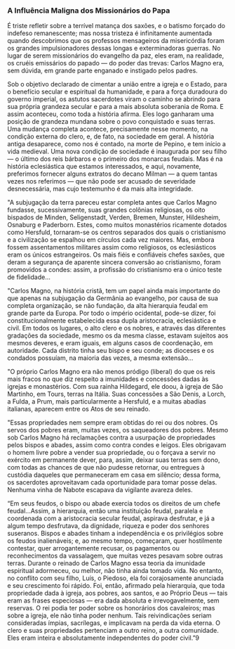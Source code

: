 ### A Influência Maligna dos Missionários do Papa 

É triste refletir sobre a terrível matança dos saxões, e o batismo forçado do indefeso remanescente; mas nossa tristeza é infinitamente aumentada quando descobrimos que os professos mensageiros da misericórdia foram os grandes impulsionadores dessas longas e exterminadoras guerras. No lugar de serem missionários do evangelho da paz, eles eram, na realidade, os cruéis emissários do papado — do poder das trevas: Carlos Magno era, sem dúvida, em grande parte enganado e instigado pelos padres.

Sob o objetivo declarado de cimentar a união entre a igreja e o Estado, para o benefício secular e espiritual da humanidade, e para a força duradoura do governo imperial, os astutos sacerdotes viram o caminho se abrindo para sua própria grandeza secular e para a mais absoluta soberania de Roma. E assim aconteceu, como toda a história afirma. Eles logo ganharam uma posição de grandeza mundana sobre o povo conquistado e suas terras. Uma mudança completa acontece, precisamente nesse momento, na condição externa do clero, e, de fato, na sociedade em geral. A história antiga desaparece, como nos é contado, na morte de Pepino, e tem início a vida medieval. Uma nova condição de sociedade é inaugurada por seu filho — o último dos reis bárbaros e o primeiro dos monarcas feudais. Mas é na história eclesiástica que estamos interessados, e aqui, novamente, preferimos fornecer alguns extratos do decano Milman — a quem tantas vezes nos referimos — que não pode ser acusado de severidade desnecessária, mas cujo testemunho é da mais alta integridade.

&quot;A subjugação da terra pareceu estar completa antes que Carlos Magno fundasse, sucessivamente, suas grandes colônias religiosas, os oito bispados de Minden, Seligenstadt, Verden, Bremen, Munster, Hildesheim, Osnaburg e Paderborn. Estes, como muitos monastérios ricamente dotados como Hersfuld, tornaram-se os centros separados dos quais o cristianismo e a civilização se espalhou em círculos cada vez maiores. Mas, embora fossem assentamentos militares assim como religiosos, os eclesiásticos eram os únicos estrangeiros. Os mais fiéis e confiáveis chefes saxões, que deram a segurança de aparente sincera conversão ao cristianismo, foram promovidos a condes: assim, a profissão do cristianismo era o único teste de fidelidade…

&quot;Carlos Magno, na história cristã, tem um papel ainda mais importante do que apenas na subjugação da Germânia ao evangelho, por causa de sua completa organização, se não fundação, da alta hierarquia feudal em grande parte da Europa. Por todo o império ocidental, pode-se dizer, foi constitucionalmente estabelecida essa dupla aristocracia, eclesiástica e civil. Em todos os lugares, o alto clero e os nobres, e através das diferentes gradações da sociedade, mesmo os da mesma classe, estavam sujeitos aos mesmos deveres, e eram iguais, em alguns casos de coordenação, em autoridade. Cada distrito tinha seu bispo e seu conde; as dioceses e os condados possuíam, na maioria das vezes, a mesma extensão…

&quot;O próprio Carlos Magno era não menos pródigo (liberal) do que os reis mais fracos no que diz respeito a imunidades e concessões dadas às igrejas e monastérios. Com sua rainha Hildegard, ele doou, à igreja de São Martinho, em Tours, terras na Itália. Suas concessões a São Denis, a Lorch, a Fulda, a Prum, mais particularmente a Hersfuld, e a muitas abadias italianas, aparecem entre os Atos de seu reinado.

&quot;Essas propriedades nem sempre eram obtidas do rei ou dos nobres. Os servos dos pobres eram, muitas vezes, os saqueadores dos pobres. Mesmo sob Carlos Magno há reclamações contra a usurpação de propriedades pelos bispos e abades, assim como contra condes e leigos. Eles obrigavam o homem livre pobre a vender sua propriedade, ou o forçava a servir no exército em permanente dever, para, assim, deixar suas terras sem dono, com todas as chances de que não pudesse retornar, ou entregues à custódia daqueles que permaneceram em casa em silêncio; dessa forma, os sacerdotes aproveitavam cada oportunidade para tomar posse delas. Nenhuma vinha de Nabote escapava da vigilante avareza deles.

“Em seus feudos, o bispo ou abade exercia todos os direitos de um chefe feudal…Assim, a hierarquia, então uma instituição feudal, paralela e coordenada com a aristocracia secular feudal, aspirava desfrutar, e já a algum tempo desfrutava, da dignidade, riqueza e poder dos senhores suseranos. Bispos e abades tinham a independência e os privilégios sobre os feudos inalienáveis; e, ao mesmo tempo, começaram, quer hostilmente contestar, quer arrogantemente recusar, os pagamentos ou reconhecimentos da vassalagem, que muitas vezes pesavam sobre outras terras. Durante o reinado de Carlos Magno essa teoria da imunidade espiritual adormeceu, ou melhor, não tinha ainda tomado vida. No entanto, no conflito com seu filho, Luís, o Piedoso, ela foi corajosamente anunciada e seu crescimento foi rápido. Foi, então, afirmado pela hierarquia, que toda propriedade dada à igreja, aos pobres, aos santos, e ao Próprio Deus — tais eram as frases especiosas — era dada absoluta e irrevogavelmente, sem reservas. O rei podia ter poder sobre os honorários dos cavaleiros; mas sobre a igreja, ele não tinha poder nenhum. Tais reivindicações seriam consideradas ímpias, sacrílegas, e implicavam na perda da vida eterna. O clero e suas propriedades pertenciam a outro reino, a outra comunidade. Eles eram inteira e absolutamente independentes do poder civil.”9